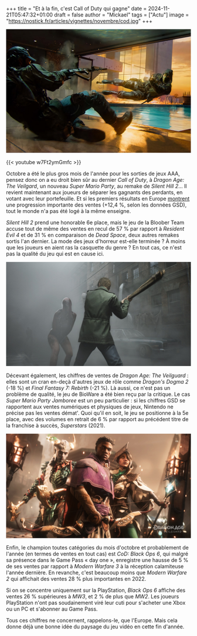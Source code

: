 +++
title = "Et à la fin, c'est Call of Duty qui gagne"
date = 2024-11-21T05:47:32+01:00
draft = false
author = "Mickael"
tags = ["Actu"]
image = "https://nostick.fr/articles/vignettes/novembre/cod.jpg"
+++

![Call of Duty](cod.jpg "Qui a encore tout fracassé ?")

{{< youtube w7Ft2ymGmfc >}} 

Octobre a été le plus gros mois de l'année pour les sorties de jeux AAA, pensez donc on a eu droit bien sûr au dernier *Call of Duty*, à *Dragon Age: The Veilgard*, un nouveau *Super Mario Party*, au remake de *Silent Hill 2*… Il revient maintenant aux joueurs de séparer les gagnants des perdants, en votant avec leur portefeuille. Et si les premiers résultats en Europe [montrent](https://bsky.app/profile/did:plc:2ygx75jrl7xrel6qudnmgxio/post/3lbeuqz7gak2l) une progression importante des ventes (+12,4 %, selon les données GSD), tout le monde n'a pas été logé à la même enseigne.

*Silent Hill 2* prend une honorable 6e place, mais le jeu de la Bloober Team accuse tout de même des ventes en recul de 57 % par rapport à *Resident Evil 4* et de 31 % en comparaison de *Dead Space*, deux autres remakes sortis l'an dernier. La mode des jeux d'horreur est-elle terminée ? À moins que les joueurs en aient ras la casquette du genre ? En tout cas, ce n'est pas la qualité du jeu qui est en cause ici.

![Silent Hill 2](silent-hill.jpg "")

Décevant également, les chiffres de ventes de *Dragon Age: The Veilguard* : elles sont un cran en-deçà d'autres jeux de rôle comme *Dragon's Dogma 2* (-18 %) et *Final Fantasy 7: Rebirth* (-21 %). Là aussi, ce n'est pas un problème de qualité, le jeu de BioWare a été bien reçu par la critique. Le cas *Super Mario Party Jamboree* est un peu particulier : si les chiffres GSD se rapportent aux ventes numériques et physiques de jeux, Nintendo ne précise pas les ventes démat'. Quoi qu'il en soit, le jeu se positionne à la 5e place, avec des volumes en retrait de 6 % par rapport au précédent titre de la franchise à succès, *Superstars* (2021).

![Dragon Age](dragon-age.jpg "")

Enfin, le champion toutes catégories du mois d'octobre et probablement de l'année (en termes de ventes en tout cas) est *CoD: Black Ops 6*, qui malgré sa présence dans le Game Pass « day one », enregistre une hausse de 5 % de ses ventes par rapport à *Modern Warfare 3* à la réception calamiteuse l'année dernière. En revanche, c'est beaucoup moins que *Modern Warfare 2* qui affichait des ventes 28 % plus importantes en 2022.

Si on se concentre uniquement sur la PlayStation, *Black Ops 6* affiche des ventes 26 % supérieures à *MW3*, et 2 % de plus que *MW2*. Les joueurs PlayStation n'ont pas soudainement viré leur cuti pour s'acheter une Xbox ou un PC et s'abonner au Game Pass.

Tous ces chiffres ne concernent, rappelons-le, que l'Europe. Mais cela donne déjà une bonne idée du paysage du jeu vidéo en cette fin d'année.